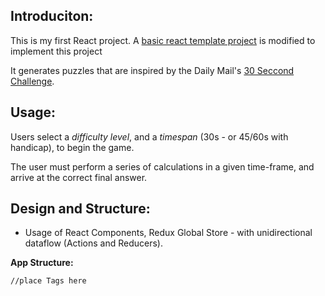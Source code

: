 
## Introduciton:

This is my first React project. A [basic react template project](https://github.com/15Dkatz/react-bootcamp/tree/master/react-app-template) is modified to implement this project

It generates puzzles that are inspired by the Daily Mail's [30 Seccond Challenge](https://www.dailymail.co.uk/news/article-499509/Day-Two-brilliant-new-brain-trainer-30-Second-Challenge.html).


## Usage:

Users select a *difficulty level*, and a *timespan* (30s - or 45/60s with handicap), to begin the game.

The user must perform a series of calculations in a given time-frame, and arrive at the correct final answer.

## Design and Structure:

- Usage of React Components, Redux Global Store - with unidirectional dataflow (Actions and Reducers).

**App Structure:**

```
//place Tags here

```
